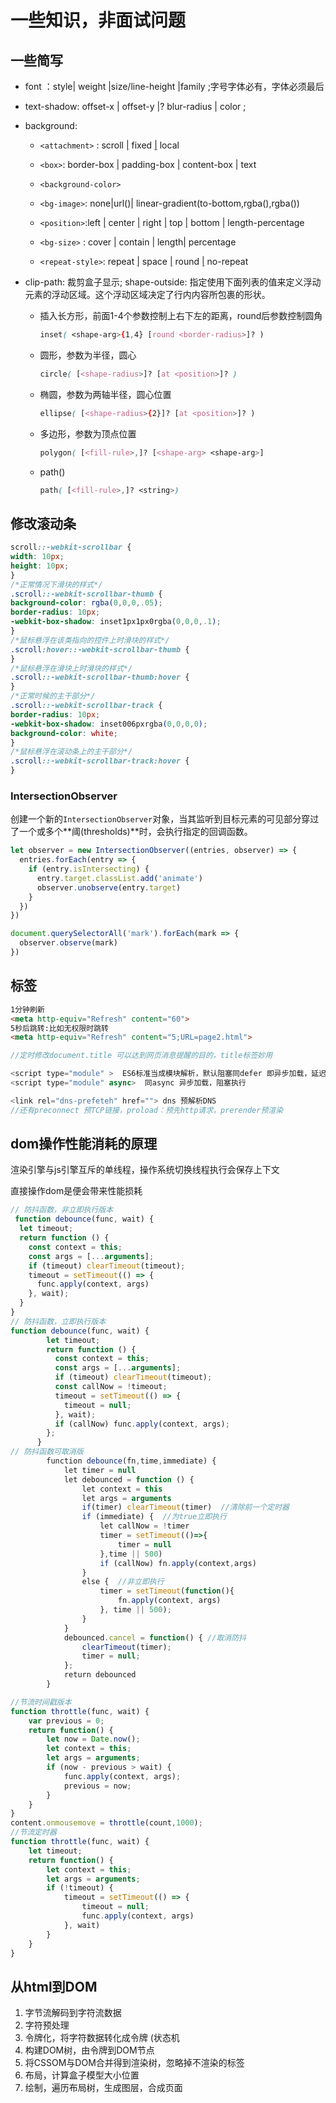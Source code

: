 # 一些知识，非面试问题

## 一些简写

+ font ：style| weight |size/line-height |family ;字号字体必有，字体必须最后

+ text-shadow: offset-x | offset-y |? blur-radius | color ;

+ background:
  - `<attachment>` : scroll [|](https://developer.mozilla.org/zh-CN/docs/Web/CSS/Value_definition_syntax#single_bar) fixed [|](https://developer.mozilla.org/zh-CN/docs/Web/CSS/Value_definition_syntax#single_bar) local
  
  - `<box>`:  border-box [|](https://developer.mozilla.org/zh-CN/docs/Web/CSS/Value_definition_syntax#single_bar) padding-box [|](https://developer.mozilla.org/zh-CN/docs/Web/CSS/Value_definition_syntax#single_bar) content-box | text
  
  - `<background-color>`
  
  - `<bg-image>`: none|url()| linear-gradient(to-bottom,rgba(),rgba())
  
  - `<position>`:left [|](https://developer.mozilla.org/zh-CN/docs/Web/CSS/Value_definition_syntax#single_bar) center [|](https://developer.mozilla.org/zh-CN/docs/Web/CSS/Value_definition_syntax#single_bar) right [|](https://developer.mozilla.org/zh-CN/docs/Web/CSS/Value_definition_syntax#single_bar) top [|](https://developer.mozilla.org/zh-CN/docs/Web/CSS/Value_definition_syntax#single_bar) bottom | length-percentage
  
  - `<bg-size>` : cover | contain | length| percentage
  
  - `<repeat-style>`: repeat [|](https://developer.mozilla.org/zh-CN/docs/Web/CSS/Value_definition_syntax#single_bar) space [|](https://developer.mozilla.org/zh-CN/docs/Web/CSS/Value_definition_syntax#single_bar) round [|](https://developer.mozilla.org/zh-CN/docs/Web/CSS/Value_definition_syntax#single_bar) no-repeat
  
+ clip-path: 裁剪盒子显示; shape-outside: 指定使用下面列表的值来定义浮动元素的浮动区域。这个浮动区域决定了行内内容所包裹的形状。

  - 插入长方形，前面1-4个参数控制上右下左的距离，round后参数控制圆角
    
    ```css
    inset( <shape-arg>{1,4} [round <border-radius>]? )
    ```
    
  - 圆形，参数为半径，圆心
  
      ```css
      circle( [<shape-radius>]? [at <position>]? )
      ```
  
  - 椭圆，参数为两轴半径，圆心位置
  
      ```css
      ellipse( [<shape-radius>{2}]? [at <position>]? )
      ```
  
  - 多边形，参数为顶点位置
  	
  	```css
  	polygon( [<fill-rule>,]? [<shape-arg> <shape-arg>]
  	```
  	
  - path()
  
    ```css
    path( [<fill-rule>,]? <string>)
    ```

## 修改滚动条

```css
scroll::-webkit-scrollbar {
width: 10px;
height: 10px;
}
/*正常情况下滑块的样式*/
.scroll::-webkit-scrollbar-thumb {
background-color: rgba(0,0,0,.05);
border-radius: 10px;
-webkit-box-shadow: inset1px1px0rgba(0,0,0,.1);
}
/*鼠标悬浮在该类指向的控件上时滑块的样式*/
.scroll:hover::-webkit-scrollbar-thumb {
}
/*鼠标悬浮在滑块上时滑块的样式*/
.scroll::-webkit-scrollbar-thumb:hover {
}
/*正常时候的主干部分*/
.scroll::-webkit-scrollbar-track {
border-radius: 10px;
-webkit-box-shadow: inset006pxrgba(0,0,0,0);
background-color: white;
}
/*鼠标悬浮在滚动条上的主干部分*/
.scroll::-webkit-scrollbar-track:hover {
}
```

###  IntersectionObserver

创建一个新的`IntersectionObserver`对象，当其监听到目标元素的可见部分穿过了一个或多个**阈(thresholds)**时，会执行指定的回调函数。

```js
let observer = new IntersectionObserver((entries, observer) => {
  entries.forEach(entry => {
    if (entry.isIntersecting) {
      entry.target.classList.add('animate')
      observer.unobserve(entry.target)
    }
  })
})

document.querySelectorAll('mark').forEach(mark => {
  observer.observe(mark)
})
```

## 标签

```html
1分钟刷新
<meta http-equiv="Refresh" content="60">
5秒后跳转:比如无权限时跳转
<meta http-equiv="Refresh" content="5;URL=page2.html">

```

```js
//定时修改document.title 可以达到网页消息提醒的目的，title标签妙用

<script type="module" >  ES6标准当成模块解析，默认阻塞同defer 即异步加载，延迟执行
<script type="module" async>  同async 异步加载，阻塞执行

<link rel="dns-prefeteh" href=""> dns 预解析DNS
//还有preconnect 预TCP链接，proload：预先http请求，prerender预渲染
```

## dom操作性能消耗的原理

渲染引擎与js引擎互斥的单线程，操作系统切换线程执行会保存上下文

直接操作dom是便会带来性能损耗

```javascript
// 防抖函数，非立即执行版本
 function debounce(func, wait) {
  let timeout;
  return function () {
    const context = this;
    const args = [...arguments];
    if (timeout) clearTimeout(timeout);
    timeout = setTimeout(() => {
      func.apply(context, args)
    }, wait);
  }
}
// 防抖函数，立即执行版本
function debounce(func, wait) {
        let timeout;
        return function () {
          const context = this;
          const args = [...arguments];
          if (timeout) clearTimeout(timeout);
          const callNow = !timeout;
          timeout = setTimeout(() => {
            timeout = null;
          }, wait);
          if (callNow) func.apply(context, args);
        };
      }
// 防抖函数可取消版
        function debounce(fn,time,immediate) {
            let timer = null
            let debounced = function () {
                let context = this
                let args = arguments
                if(timer) clearTimeout(timer)  //清除前一个定时器
                if (immediate) {  //为true立即执行
                    let callNow = !timer
                    timer = setTimeout(()=>{  
                        timer = null
                    },time || 500)
                    if (callNow) fn.apply(context,args)
                }
                else {  //非立即执行
                    timer = setTimeout(function(){
                        fn.apply(context, args)
                    }, time || 500);
                }
            }
            debounced.cancel = function() { //取消防抖
                clearTimeout(timer);
                timer = null;
            };
            return debounced
        }

//节流时间戳版本
function throttle(func, wait) {
    var previous = 0;
    return function() {
        let now = Date.now();
        let context = this;
        let args = arguments;
        if (now - previous > wait) {
            func.apply(context, args);
            previous = now;
        }
    }
}
content.onmousemove = throttle(count,1000);
//节流定时器
function throttle(func, wait) {
    let timeout;
    return function() {
        let context = this;
        let args = arguments;
        if (!timeout) {
            timeout = setTimeout(() => {
                timeout = null;
                func.apply(context, args)
            }, wait)
        }
    }
}
```

## 从html到DOM

1. 字节流解码到字符流数据
2. 字符预处理
3. 令牌化，将字符数据转化成令牌 (状态机
4. 构建DOM树，由令牌到DOM节点
5. 将CSSOM与DOM合并得到渲染树，忽略掉不渲染的标签
6. 布局，计算盒子模型大小位置
7. 绘制，遍历布局树，生成图层，合成页面

